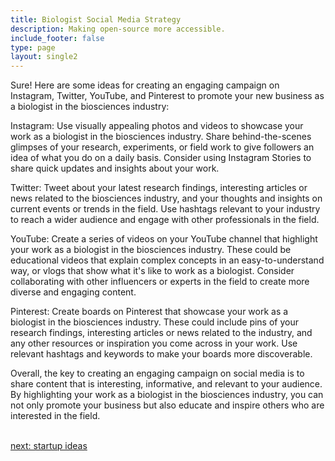 ```yaml
---
title: Biologist Social Media Strategy
description: Making open-source more accessible.
include_footer: false
type: page
layout: single2
---
```


<p>
Sure! Here are some ideas for creating an engaging campaign on Instagram, Twitter, YouTube, and Pinterest to promote your new business as a biologist in the biosciences industry:

Instagram: Use visually appealing photos and videos to showcase your work as a biologist in the biosciences industry. Share behind-the-scenes glimpses of your research, experiments, or field work to give followers an idea of what you do on a daily basis. Consider using Instagram Stories to share quick updates and insights about your work.

Twitter: Tweet about your latest research findings, interesting articles or news related to the biosciences industry, and your thoughts and insights on current events or trends in the field. Use hashtags relevant to your industry to reach a wider audience and engage with other professionals in the field.

YouTube: Create a series of videos on your YouTube channel that highlight your work as a biologist in the biosciences industry. These could be educational videos that explain complex concepts in an easy-to-understand way, or vlogs that show what it's like to work as a biologist. Consider collaborating with other influencers or experts in the field to create more diverse and engaging content.

Pinterest: Create boards on Pinterest that showcase your work as a biologist in the biosciences industry. These could include pins of your research findings, interesting articles or news related to the industry, and any other resources or inspiration you come across in your work. Use relevant hashtags and keywords to make your boards more discoverable.

Overall, the key to creating an engaging campaign on social media is to share content that is interesting, informative, and relevant to your audience. By highlighting your work as a biologist in the biosciences industry, you can not only promote your business but also educate and inspire others who are interested in the field.

<br>
<a href="https://workdojos.com/biologist/startup">next: startup ideas</a>
</p>